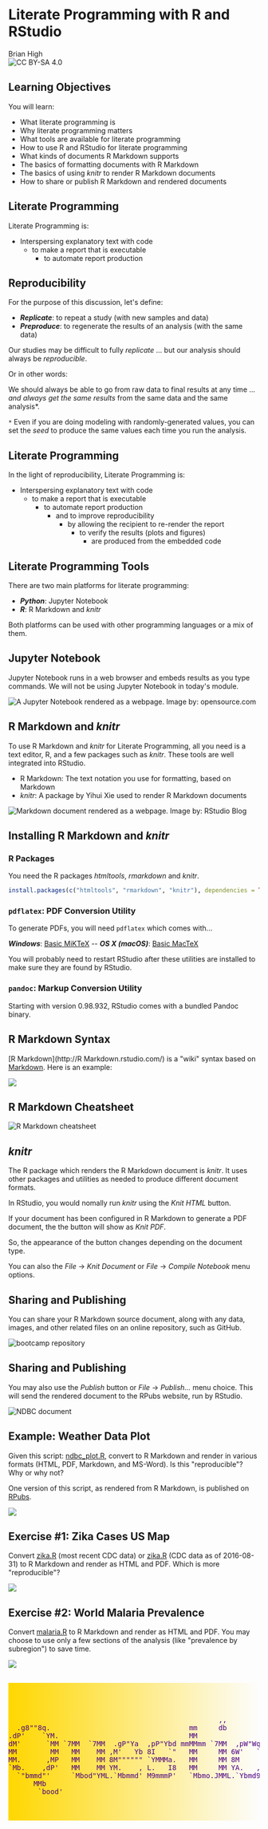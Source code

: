 # Literate Programming with R and RStudio
Brian High  
![CC BY-SA 4.0](../images/cc_by-sa_4.png)  



## Learning Objectives

You will learn:

* What literate programming is
* Why literate programming matters
* What tools are available for literate programming
* How to use R and RStudio for literate programming
* What kinds of documents R Markdown supports
* The basics of formatting documents with R Markdown
* The basics of using *knitr* to render R Markdown documents
* How to share or publish R Markdown and rendered documents

## Literate Programming

Literate Programming is:

* Interspersing explanatory text with code
    - to make a report that is executable
        - to automate report production

## Reproducibility 

For the purpose of this discussion, let's define:

* **_Replicate_**: to repeat a study (with new samples and data)
* **_Preproduce_**: to regenerate the results of an analysis (with the same data)

Our studies may be difficult to fully *replicate* ... but our analysis should always be *reproducible*.

Or in other words:

We should always be able to go from raw data to final results at any time ...
*and always get the same results* from the same data and the same analysis*.

`*` Even if you are doing modeling with randomly-generated values, you can set
the *seed* to produce the same values each time you run the analysis.

## Literate Programming

In the light of reproducibility, Literate Programming is:

* Interspersing explanatory text with code
    - to make a report that is executable
        - to automate report production
            - and to improve reproducibility
                - by allowing the recipient to re-render the report
                    - to verify the results (plots and figures)
                        - are produced from the embedded code

## Literate Programming Tools

There are two main platforms for literate programming:

* **_Python_**: Jupyter Notebook
* **_R_**: R Markdown and *knitr*

Both platforms can be used with other programming languages or a mix of them.

## Jupyter Notebook

Jupyter Notebook runs in a web browser and embeds results as you type
commands. We will not be using Jupyter Notebook in today's module.

![A Jupyter Notebook rendered as a webpage. 
Image by: [opensource.com](https://opensource.com/education/15/11/project-jupyter-science-notebooks)](images/jupyternotebook.png)

## R Markdown and *knitr*

To use R Markdown and *knitr* for Literate Programming, all you need is a text
editor, R, and a few packages such as *knitr*. These tools are well integrated into 
RStudio.

* R Markdown: The text notation you use for formatting, based on Markdown
* *knitr*: A package by Yihui Xie used to render R Markdown documents

![Markdown document rendered as a webpage. Image by: [RStudio Blog](https://blog.rstudio.org/2014/06/)](images/storms-004.png)

## Installing R Markdown and *knitr*

### R Packages

You need the R packages *htmltools*, *rmarkdown* and *knitr*.


```r
install.packages(c("htmltools", "rmarkdown", "knitr"), dependencies = TRUE)
```

### `pdflatex`: PDF Conversion Utility

To generate PDFs, you will need `pdflatex` which comes with...

**_Windows_**: [Basic MiKTeX](http://miktex.org/howto/install-miktex) -- **_OS X (macOS)_**: [Basic MacTeX](http://www.tug.org/mactex/morepackages.html)

You will probably need to restart RStudio after these utilities are installed to make
sure they are found by RStudio.

### `pandoc`: Markup Conversion Utility

Starting with version 0.98.932, RStudio comes with a bundled Pandoc binary.

## R Markdown Syntax

[R Markdown](http://R Markdown.rstudio.com/) is a "wiki" syntax based on 
[Markdown](https://daringfireball.net/projects/markdown/). Here is an 
example:

![](images/rmarkdown_document.png)

## R Markdown Cheatsheet

![[R Markdown cheatsheet](https://www.rstudio.com/wp-content/uploads/2016/03/rmarkdown-cheatsheet-2.0.pdf)](images/cheatsheet.png)

## *knitr*

The R package which renders the R Markdown document is *knitr*. It uses other 
packages and utilities as needed to produce different document formats.

In RStudio, you would nomally run *knitr* using the *Knit HTML* button. 

If your document has been configured in R Markdown to generate a PDF document,
the the button will show as *Knit PDF*.

So, the appearance of the button changes depending on the document type.

You can also the *File* -> *Knit Document* or *File* -> *Compile Notebook*
menu options.

## Sharing and Publishing

You can share your R Markdown source document, along with any data, images,
and other related files on an online repository, such as GitHub.

![[bootcamp repository](https://github.com/brianhigh/computing_bootcamp)](images/bootcamp_github.png)

## Sharing and Publishing

You may also use the *Publish* button or *File* -> *Publish...* menu
choice. This will send the rendered document to the RPubs website, run by RStudio.

![[NDBC document](http://rpubs.com/brianhigh/210190)](images/ndbc_rpubs.png)

## Example: Weather Data Plot

Given this script: [ndbc_plot.R](ndbc_plot.R), convert to R Markdown and render in
various formats (HTML, PDF, Markdown, and MS-Word). Is this "reproducible"? Why 
or why not?

One version of this script, as rendered from R Markdown, is published on 
[RPubs](http://rpubs.com/brianhigh/210190).

![](images/ndbcplot.png)

## Exercise #1: Zika Cases US Map

Convert [zika.R](zika.R) (most recent CDC data) or [zika.R](https://github.com/brianhigh/computing_bootcamp/blob/e88a55c4be0b4dc469cc1f3f7f688f03f1a7c35b/R/zika.R) (CDC data as of 2016-08-31) to R Markdown and render as HTML and PDF. Which is more
"reproducible"?

![](images/zikaplot.png)

## Exercise #2: World Malaria Prevalence

Convert [malaria.R](malaria.R) to R Markdown and render as HTML and PDF. You may 
choose to use only a few sections of the analysis (like "prevalence by subregion") 
to save time.

![](images/malariaplot.png)

## 


<pre style="color: indigo; background: linear-gradient(to right, gold, rgba(255,0,0,0)); padding-top: 50px; padding-bottom: 50px;">
                                                                                        
                                                  ,,                                    
  .g8""8q.                                 mm     db                           ,M"""b.  
.dP'    `YM.                               MM                                  89'  `Mg 
dM'      `MM `7MM  `7MM  .gP"Ya  ,pP"Ybd mmMMmm `7MM  ,pW"Wq.`7MMpMMMb.  ,pP"Ybd    ,M9 
MM        MM   MM    MM ,M'   Yb 8I   `"   MM     MM 6W'   `Wb MM    MM  8I   `" mMMY'  
MM.      ,MP   MM    MM 8M"""""" `YMMMa.   MM     MM 8M     M8 MM    MM  `YMMMa. MM     
`Mb.    ,dP'   MM    MM YM.    , L.   I8   MM     MM YA.   ,A9 MM    MM  L.   I8 ,,     
  `"bmmd"'     `Mbod"YML.`Mbmmd' M9mmmP'   `Mbmo.JMML.`Ybmd9'.JMML  JMML.M9mmmP' db     
      MMb                                                                               
       `bood'
</pre>
<!-- http://patorjk.com/software/taag/#p=display&f=Georgia11&t=Questions%3F%0A -->
